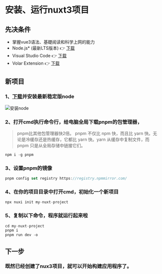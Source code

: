 # 安装、运行nuxt3项目
## 先决条件
- 掌握vue3语法、基礎阅读和科学上网的能力
- Node.js* (最新LTS版本) 👉 [下载](https://nodejs.org/)
- Visual Studio Code 👉 [下载](https://code.visualstudio.com/)
- Volar Extension 👉 [下载](https://marketplace.visualstudio.com/items?itemName=Vue.volar)


<!-- ## 知道怎么安装看这个 
1、[官方教程](https://nuxt.com/docs/getting-started/installation)  
2、[中文官方教程](https://nuxt.com.cn/docs/getting-started/installation)  
3、[github上的脚手架](https://github.com/search?q=nuxt3%20template&type=repositories)   -->


## 新项目
### 1、[下载](https://nodejs.org/)并安装最新稳定版node
![安装node](/public/assets/nuxt3/nodeInstall.webp)
### 2、打开cmd执行命令行，给电脑全局下载pnpm的包管理器，
> pnpm比其他包管理器快2倍。 pnpm 不仅比 npm 快，而且比 yarn 快。无论是冷缓存还是热缓存，它都比 yarn 快。yarn 从缓存中复制文件，而 pnpm 只是从全局存储中链接它们。
``` js
npm i -g pnpm
``` 

### 3、设置pnpm的镜像
``` js
pnpm config set registry https://registry.npmmirror.com/
```
### 4、在你的项目目录中打开cmd，初始化一个新项目
``` js
npx nuxi init my-nuxt-project
```
### 5、复制以下命令，程序就运行起来啦
``` js
cd my-nuxt-project
pnpm i
pnpm run dev -o
```
## 下一步
### 既然已经创建了nux3项目，就可以开始构建应用程序了。